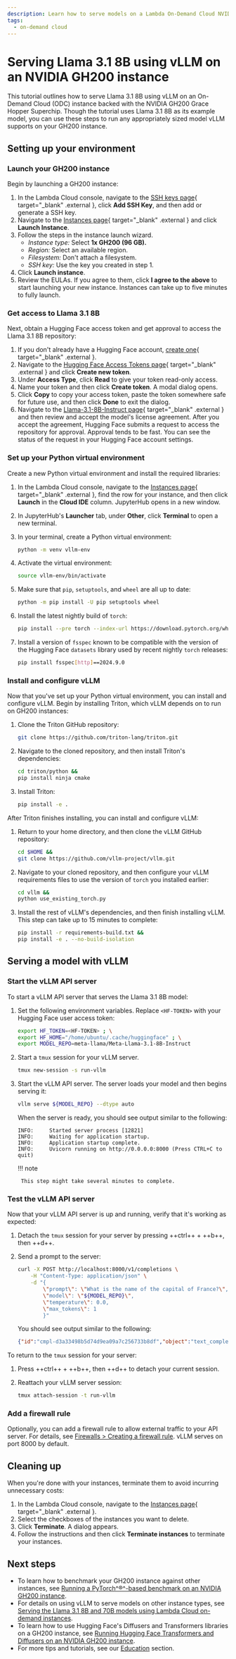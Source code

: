 ```yaml
---
description: Learn how to serve models on a Lambda On-Demand Cloud NVIDIA GH200 instance using vLLM.
tags:
  - on-demand cloud
---
```


# Serving Llama 3.1 8B using vLLM on an NVIDIA GH200 instance

This tutorial outlines how to serve Llama 3.1 8B using vLLM on an
On-Demand Cloud (ODC) instance backed with the NVIDIA GH200 Grace Hopper
Superchip. Though the tutorial uses Llama 3.1 8B as its example model, you can
use these steps to run any appropriately sized model vLLM supports on your
GH200 instance.

## Setting up your environment

### Launch your GH200 instance

Begin by launching a GH200 instance:

1. In the Lambda Cloud console, navigate to the
    [SSH keys page](https://cloud.lambdalabs.com/ssh-keys){ target="_blank" .external },
    click **Add SSH Key**, and then add or generate a SSH key.
1. Navigate to the
    [Instances page](https://cloud.lambdalabs.com/instances){ target="_blank" .external }
    and click **Launch Instance**.
1. Follow the steps in the instance launch wizard.
    -  _Instance type:_ Select **1x GH200 (96 GB).**
    -  _Region:_ Select an available region.
    -  _Filesystem:_ Don't attach a filesystem.
    -  _SSH key:_ Use the key you created in step 1.
1. Click **Launch instance**.
1. Review the EULAs. If you agree to them, click **I agree to the above** to
    start launching your new instance. Instances can take up to five minutes to
    fully launch.

### Get access to Llama 3.1 8B

Next, obtain a Hugging Face access token and get approval to access the Llama
3.1 8B repository:

1. If you don't already have a Hugging Face account,
    [create one](https://huggingface.co/join){ target="_blank" .external }.
1. Navigate to the
    [Hugging Face Access Tokens page](https://huggingface.co/settings/tokens){ target="_blank" .external }
    and click **Create new token**.
1. Under **Access Type**, click **Read** to give your token read-only access.
1. Name your token and then click **Create token**. A modal dialog opens.
1. Click **Copy** to copy your access token, paste the token somewhere safe
    for future use, and then click **Done** to exit the dialog.
1. Navigate to the
    [Llama-3.1-8B-Instruct page](https://huggingface.co/meta-llama/Llama-3.1-8B-Instruct){ target="_blank" .external }
    and then review and accept the model's license agreement. After you accept
    the agreement, Hugging Face submits a request to access the repository for
    approval. Approval tends to be fast. You can see the status of the request
    in your Hugging Face account settings.

### Set up your Python virtual environment

Create a new Python virtual environment and install the required libraries:

1. In the Lambda Cloud console, navigate to the
    [Instances page](https://cloud.lambdalabs.com/instances){ target="_blank" .external },
    find the row for your instance, and then click **Launch** in the
    **Cloud IDE** column. JupyterHub opens in a new window.
1. In JupyterHub's **Launcher** tab, under **Other**, click **Terminal** to
    open a new terminal.
1. In your terminal, create a Python virtual environment:

    ```bash
    python -m venv vllm-env
    ```

1. Activate the virtual environment:

    ```bash
    source vllm-env/bin/activate
    ```

1. Make sure that `pip`, `setuptools`, and `wheel` are all up to date:

    ```bash
    python -m pip install -U pip setuptools wheel
    ```

1. Install the latest nightly build of `torch`:

    ```bash
    pip install --pre torch --index-url https://download.pytorch.org/whl/nightly/cu124
    ```

1. Install a version of `fsspec` known to be compatible with the version of
    the Hugging Face `datasets` library used by recent nightly `torch`
    releases:

    ```bash
    pip install fsspec[http]==2024.9.0
    ```

### Install and configure vLLM

Now that you've set up your Python virtual environment, you can install and
configure vLLM. Begin by installing Triton, which vLLM depends on to run
on GH200 instances:

1. Clone the Triton GitHub repository:

    ```bash
    git clone https://github.com/triton-lang/triton.git
    ```

1. Navigate to the cloned repository, and then install Triton's dependencies:

    ```bash
    cd triton/python &&
    pip install ninja cmake
    ```

1. Install Triton:

    ```bash
    pip install -e .
    ```

After Triton finishes installing, you can install and configure vLLM:

1. Return to your home directory, and then clone the vLLM GitHub repository:

    ```bash
    cd $HOME &&
    git clone https://github.com/vllm-project/vllm.git
    ```

1. Navigate to your cloned repository, and then configure your vLLM
    requirements files to use the version of `torch` you installed earlier:

    ```bash
    cd vllm &&
    python use_existing_torch.py
    ```

1. Install the rest of vLLM's dependencies, and then finish installing
    vLLM. This step can take up to 15 minutes to complete:

    ```bash
    pip install -r requirements-build.txt &&
    pip install -e . --no-build-isolation
    ```

## Serving a model with vLLM

### Start the vLLM API server

To start a vLLM API server that serves the Llama 3.1 8B model:

1. Set the following environment variables. Replace `<HF-TOKEN>` with your
    Hugging Face user access token:

    ```bash
    export HF_TOKEN=<HF-TOKEN> ; \
    export HF_HOME="/home/ubuntu/.cache/huggingface" ; \
    export MODEL_REPO=meta-llama/Meta-Llama-3.1-8B-Instruct
    ```

1. Start a `tmux` session for your vLLM server.

    ```bash
    tmux new-session -s run-vllm
    ```

1. Start the vLLM API server. The server loads your model and then begins
    serving it:

    ```bash
    vllm serve ${MODEL_REPO} --dtype auto
    ```

    When the server is ready, you should see output similar to the following:

    ```text { .no-copy }
    INFO:     Started server process [12821]
    INFO:     Waiting for application startup.
    INFO:     Application startup complete.
    INFO:     Uvicorn running on http://0.0.0.0:8000 (Press CTRL+C to quit)
    ```

    !!! note

        This step might take several minutes to complete.

### Test the vLLM API server

Now that your vLLM API server is up and running, verify that it's working as
expected:

1. Detach the `tmux` session for your server by pressing ++ctrl++ + ++b++,
    then ++d++.
1. Send a prompt to the server:

    ```bash
    curl -X POST http://localhost:8000/v1/completions \
        -H "Content-Type: application/json" \
        -d "{
            \"prompt\": \"What is the name of the capital of France?\",
            \"model\": \"${MODEL_REPO}\",
            \"temperature\": 0.0,
            \"max_tokens\": 1
            }"
    ```

    You should see output similar to the following:

    ```json { .no-copy }
    {"id":"cmpl-d3a33498b5d74d9ea09a7c256733b8df","object":"text_completion","created":1722545598,"model":"meta-llama/Meta-Llama-3.1-8B-Instruct","choices":[{"index":0,"text":"Paris","logprobs":null,"finish_reason":"length","stop_reason":null}],"usage":{"prompt_tokens":11,"total_tokens":12,"completion_tokens":1}}
    ```

To return to the `tmux` session for your server:

1. Press ++ctrl++ + ++b++, then ++d++ to detach your current session.
1. Reattach your vLLM server session:

    ```bash
    tmux attach-session -t run-vllm
    ```

### Add a firewall rule

Optionally, you can add a firewall rule to allow external traffic to your API
server. For details, see
[Firewalls &gt; Creating a firewall rule](../firewalls.md#creating-a-firewall-rule).
vLLM serves on port 8000 by default.

## Cleaning up

When you're done with your instances, terminate them to avoid incurring
unnecessary costs:

1. In the Lambda Cloud console, navigate to the
    [Instances page](https://cloud.lambdalabs.com/instances){ target="_blank" .external }.
1. Select the checkboxes of the instances you want to delete.
1. Click **Terminate**. A dialog appears.
1. Follow the instructions and then click **Terminate instances** to
    terminate your instances.

## Next steps

-  To learn how to benchmark your GH200 instance against other instances, see
    [Running a PyTorch^&reg;^-based benchmark on an NVIDIA GH200 instance](running-benchmark-gh200.md).
-  For details on using vLLM to serve models on other instance types, see
    [Serving the Llama 3.1 8B and 70B models using Lambda Cloud on-demand instances](../../education/large-language-models/serving-llama-3-1-docker.md).
-  To learn how to use Hugging Face's Diffusers and Transformers libraries on
    a GH200 instance, see
    [Running Hugging Face Transformers and Diffusers on an NVIDIA GH200 instance](running-huggingface-diffusers-transformers-gh200.md).
-  For more tips and tutorials, see our [Education](../../education/index.md)
    section.
